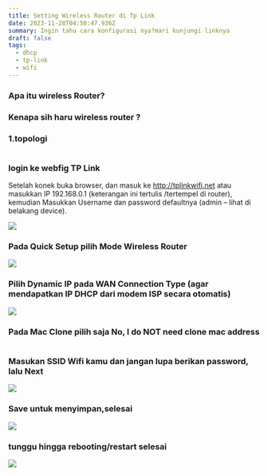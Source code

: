 ```yaml
---
title: Setting Wireless Router di Tp Link
date: 2023-11-28T04:50:47.936Z
summary: Ingin tahu cara konfigurasi nya?mari kunjungi linknya
draft: false
tags:
  - dhcp
  - tp-link
  - wifi
---
```

### Apa itu wireless Router?

### Kenapa sih haru wireless router ?



### 1.topologi

![]()

### login ke webfig TP Link

Setelah konek buka browser, dan masuk ke http://tplinkwifi.net atau masukkan IP 192.168.0.1 (keterangan ini tertulis /tertempel di router), kemudian Masukkan Username dan password defaultnya (admin – lihat di belakang device).

![](/images/uploads/100-06-tplink-tl-wr840n-wisp.png)

### Pada Quick Setup pilih Mode Wireless Router

![](/images/uploads/img_20231128_123923.jpg)

### Pilih Dynamic IP pada WAN Connection Type (agar mendapatkan IP DHCP dari modem ISP secara otomatis)

![](/images/uploads/img_20231128_123523.jpg)

### Pada Mac Clone pilih saja No, I do NOT need clone mac address

![]()

### Masukan SSID Wifi kamu dan jangan lupa berikan password, lalu Next

![](/images/uploads/img_20231128_123807.jpg)

### Save untuk menyimpan,selesai

![](/images/uploads/img_20231128_123838.jpg)

### tunggu hingga rebooting/restart selesai

![](/images/uploads/6.-tunggu-hingga-proses-rebooting-selesai.jpg)